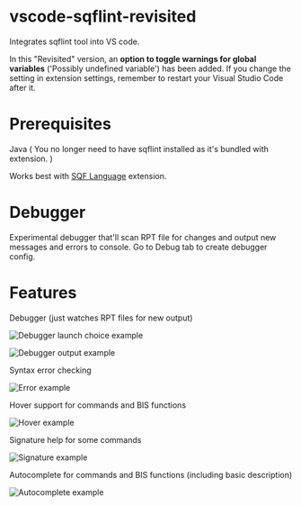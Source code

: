 # vscode-sqflint-revisited
Integrates sqflint tool into VS code. 

In this "Revisited" version, an **option to toggle warnings for global variables** ('Possibly undefined variable') has been added. If you change the setting in extension settings, remember to restart your Visual Studio Code after it.

# Prerequisites
Java ( You no longer need to have sqflint installed as it's bundled with extension. )

Works best with [SQF Language](https://marketplace.visualstudio.com/items?itemName=Armitxes.sqf) extension.

# Debugger

Experimental debugger that'll scan RPT file for changes and output new messages and errors to console.
Go to Debug tab to create debugger config.

# Features

Debugger (just watches RPT files for new output)

![Debugger launch choice example](https://sqflint.zipek.cz/images/sqflint-debugger-launch.png)

![Debugger output example](https://sqflint.zipek.cz/images/sqflint-debugger.png)

Syntax error checking

![Error example](https://sqflint.zipek.cz/images/sqflint-error.png)

Hover support for commands and BIS functions

![Hover example](https://sqflint.zipek.cz/images/sqflint-hover.png)

Signature help for some commands

![Signature example](https://sqflint.zipek.cz/images/sqflint-signature.png)

Autocomplete for commands and BIS functions (including basic description)

![Autocomplete example](https://sqflint.zipek.cz/images/sqflint-autocomplete.png)